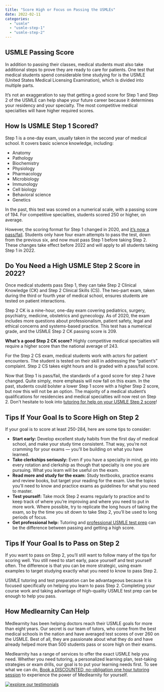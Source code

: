 ```yaml
---
title: "Score High or Focus on Passing the USMLEs"
date: 2022-02-11
categories: 
  - "usmle"
  - "usmle-step-1"
  - "usmle-step-2"
---
```


## USMLE Passing Score

In addition to passing their classes, medical students must also take additional steps to prove they are ready to care for patients. One test that medical students spend considerable time studying for is the USMLE (United States Medical Licensing Examination), which is divided into multiple parts.

It’s not an exaggeration to say that getting a good score for Step 1 and Step 2 of the USMLE can help shape your future career because it determines your residency and your specialty. The most competitive medical specialties will have higher required scores.

## How Is USMLE Step 1 Scored?

Step 1 is a one-day exam, usually taken in the second year of medical school. It covers basic science knowledge, including:

- Anatomy
- Pathology
- Biochemistry
- Physiology
- Pharmacology
- Microbiology
- Immunology
- Cell biology
- Behavioral science
- Genetics

In the past, this test was scored on a numerical scale, with a passing score of 194. For competitive specialties, students scored 250 or higher, on average.

However, the scoring format for Step 1 changed in 2020, and [it’s now a pass/fail](https://www.medlearnity.com/usmle-step-1-pass-fail/). Students only have four exam attempts to pass the test, down from the previous six, and now must pass Step 1 before taking Step 2. These changes take effect before 2022 and will apply to all students taking Step 1 in 2022.

## Do You Need a High USMLE Step 2 Score in 2022?

Once medical students pass Step 1, they can take Step 2 Clinical Knowledge (CK) and Step 2 Clinical Skills (CS). The two-part exam, taken during the third or fourth year of medical school, ensures students are tested on patient interactions.

Step 2 CK is a nine-hour, one-day exam covering pediatrics, surgery, psychiatry, medicine, obstetrics and gynecology. As of 2020, the exam includes more questions about professionalism, patient safety, legal and ethical concerns and systems-based practice. This test has a numerical grade, and the USMLE Step 2 CK passing score is 209.

**What’s a good Step 2 CK score?** Highly competitive medical specialties will require a higher score than the national average of 243.

For the Step 2 CS exam, medical students work with actors for patient encounters. The student is tested on their skill in addressing the “patient’s” complaint. Step 2 CS takes eight hours and is graded with a pass/fail score.

Now that Step 1 is pass/fail, the standards of a good score for step 2 have changed. Quite simply, more emphasis will now fall on this exam. In the past, students could bolster a lower Step 1 score with a higher Step 2 score, but now this will not be an option. The majority of a medical student’s qualifications for residencies and medical specialties will now rest on Step 2. Don't hesitate to look into [tutoring for help on your USMLE Step 2 score](https://www.medlearnity.com/step-2ck-usmle/)!

## Tips If Your Goal Is to Score High on Step 2

If your goal is to score at least 250-284, here are some tips to consider:

- **Start early:** Develop excellent study habits from the first day of medical school, and make your study time consistent. That way, you’re not cramming for your exams — you'll be building on what you have learned.
- **Take clerkships seriously:** Even if you have a specialty in mind, go into every rotation and clerkship as though that specialty is one you are pursuing. What you learn will be useful on the exam.
- **Read more and study for the exam:** Study textbooks, practice exams and review books, but target your reading for the exam. Use the topics you’ll need to know and practice exams as guidelines for what you need to master.
- **Test yourself:** Take mock Step 2 exams regularly to practice and to keep track of where you’re improving and where you need to put in more work. Where possible, try to replicate the long hours of taking the exam, so by the time you sit down to take Step 2, you’ll be used to long periods of focus.
- **Get professional help:** Tutoring and [professional USMLE test prep](https://www.medlearnity.com/usmle/) can be the difference between passing and getting a high score.

## Tips If Your Goal Is to Pass on Step 2

If you want to pass on Step 2, you’ll still want to follow many of the tips for scoring well. You still need to start early, pace yourself and test yourself often. The difference is that you can be more strategic, using exam examples to target studying exactly what you need to know to pass Step 2.

USMLE tutoring and test preparation can be advantageous because it is focused specifically on helping you learn to pass Step 2. Completing your course work and taking advantage of high-quality USMLE test prep can be enough to help you pass.

## How Medlearnity Can Help

Medlearnity has been helping doctors reach their USMLE goals for more than eight years. Our secret is our team of tutors, who come from the best medical schools in the nation and have averaged test scores of over 260 on the USMLE. Best of all, they are passionate about what they do and have already helped more than 500 students pass or score high on their exams.

Medlearnity has a range of services to offer the exact USMLE help you need. Whether you need tutoring, a personalized learning plan, test-taking strategies or exam drills, our goal is to put your learning needs first. To see what we can do, [Book a DISCOUNTED, no-obligation one hour tutoring session](https://www.medlearnity.com/start-here/) to experience the power of Medlearnity for yourself.

[![explore our testimonials](https://www.medlearnity.com/wp-content/uploads/2022/06/06-explore-testimonials.png)](https://www.medlearnity.com/student-testimonials/)

